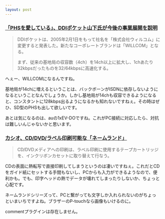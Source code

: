 ```yaml
---
layout: post
---
```

<h3><a href="http://k-tai.impress.co.jp/cda/article/news_toppage/20984.html">「PHSを愛している」、DDIポケット山下氏が今後の事業展開を説明</a></h3>
<blockquote><p>DDIポケットは、2005年2月1日をもって社名を「株式会社ウィルコム」に変更すると発表した。新たなコーポレートブランドは「WILLCOM」となる。</p>
<p>まず、従来の基地局の収容数（4ch）を14ch以上に拡大し、1chあたり32kbpsだったものを32/64kbpsに高速化する。</p>
</blockquote>
<p>へぇー、WILLCOMになるんですね。</p>
<p>基地局が14chに増えるということは、バックボーンがISDNに依存しないようになるということなんでしょうか。しかし基地局が14chも収容できるようになると、コンスタントに128kbps出るようになるかも知れないですねぇ。その時はぜひ、SD型のPHSも出して欲しいです。</p>
<p>あとは気になるのは、auの1xEV-DOですね。これがPC接続に対応したら、対抗は難しいんじゃないかと思います。</p>
<h3><a href="http://pc.watch.impress.co.jp/docs/2004/1014/casio.htm">カシオ、CD/DVD/ラベル印刷可能な「ネームランド」</a></h3>
<blockquote><p>CD/DVDメディアへの印刷は、ラベル印刷に使用するテープカートリッジを、インクリボンカセットに取り替えて行なう。</p>
</blockquote>
<p>CDの表面に熱転写で直接印刷してしまうというのは凄いですねぇ。これだとCDをガイド紙にセットする手間もないし、PCからも入力ができるようなので、便利かも。でも、印字ヘッドの熱でデータが壊れてしまったりしないか、ちょっと心配です。</p>
<p>ネームランドシリーズって、PCと繋がっても文字しか入れられないのがちょっといまいちですよね。ブラザーのP-touchなら画像もいけるのに。</p>
<p><span class="error">commentプラグインは存在しません。</span> </p>
